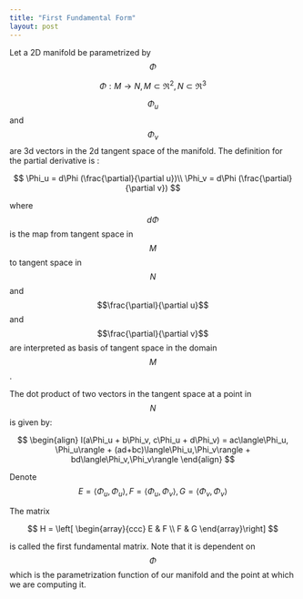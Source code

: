```yaml
---
title: "First Fundamental Form"
layout: post
---
```



Let a 2D manifold be parametrized by $$\Phi$$

$$
\Phi : M \rightarrow N, M \subset \Re^2, N \subset \Re^3
$$


$$\Phi_u$$ and $$\Phi_v$$ are 3d vectors in the 2d tangent space of the manifold. The definition for the partial derivative is :

$$
\Phi_u = d\Phi (\frac{\partial}{\partial u})\\
\Phi_v = d\Phi (\frac{\partial}{\partial v})
$$

where $$d\Phi$$ is the map from tangent space in $$M$$ to tangent space in $$N$$ and  $$\frac{\partial}{\partial u}$$ and $$\frac{\partial}{\partial v}$$ are interpreted as basis of tangent space in the domain $$M$$.

The dot product of two vectors in the tangent space at a point in $$N$$ is given by:

$$ \begin{align}
I(a\Phi_u + b\Phi_v, c\Phi_u + d\Phi_v) = ac\langle\Phi_u, \Phi_u\rangle + (ad+bc)\langle\Phi_u,\Phi_v\rangle + bd\langle\Phi_v,\Phi_v\rangle
\end{align}
$$

Denote
$$
E = \langle\Phi_u, \Phi_u\rangle,
F = \langle\Phi_u,\Phi_v\rangle,
G = \langle\Phi_v,\Phi_v\rangle
$$

The matrix

$$
H =
\left[ \begin{array}{ccc}
E & F \\
F & G
\end{array}\right]
$$

is called the first fundamental matrix. Note that it is dependent on $$\Phi$$ which is the parametrization function of our manifold and the point at which we are computing it.